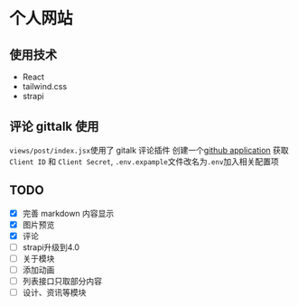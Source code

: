 # 个人网站

## 使用技术

- React
- tailwind.css
- strapi

## 评论 gittalk 使用

`views/post/index.jsx`使用了 gitalk 评论插件
创建一个[github application](https://github.com/settings/applications/new)
获取 `Client ID` 和 `Client Secret`,
`.env.expample`文件改名为`.env`加入相关配置项

## TODO

- [x] 完善 markdown 内容显示
- [x] 图片预览
- [x] 评论
- [ ] strapi升级到4.0
- [ ] 关于模块
- [ ] 添加动画
- [ ] 列表接口只取部分内容
- [ ] 设计、资讯等模块

